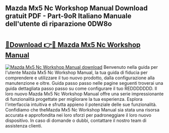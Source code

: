 ## Mazda Mx5 Nc Workshop Manual Download gratuit PDF - Part-9oR Italiano Manuale dell'utente di riparazione 0DW8o

# <h2><a href="http://dfb4h9.blite.top/?on=Mazda+Mx5+Nc+Workshop+Manual">🔗Download 👉🔴 Mazda Mx5 Nc Workshop Manual</a></h2>

[![Mazda Mx5 Nc Workshop Manual download](https://i.imgur.com/lujVjoI.png)](http://dfb4h9.blite.top/?on=Mazda+Mx5+Nc+Workshop+Manual)
Benvenuto nella guida per l'utente Mazda Mx5 Nc Workshop Manual, la tua guida di fiducia per comprendere e utilizzare il tuo nuovo prodotto, dalla configurazione alla manutenzione e oltre. Guida passo passo nelle pagine seguenti troverai una guida dettagliata passo passo su come configurare il tuo REDDDDDDD. Il loro nuovo Mazda Mx5 Nc Workshop Manual offre una serie impressionante di funzionalità progettate per migliorare la tua esperienza. Esplora l'interfaccia intuitiva e sfrutta appieno il potenziale delle sue funzionalità. Confidiamo che theMazda Mx5 Nc Workshop Manual sia stata una risorsa accurata e approfondita nei loro sforzi per padroneggiare il loro nuovo dispositivo. In caso di domande o dubbi, contattare il nostro team di assistenza clienti.
